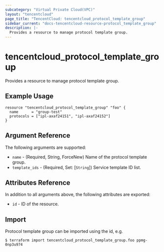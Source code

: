 ```yaml
---
subcategory: "Virtual Private Cloud(VPC)"
layout: "tencentcloud"
page_title: "TencentCloud: tencentcloud_protocol_template_group"
sidebar_current: "docs-tencentcloud-resource-protocol_template_group"
description: |-
  Provides a resource to manage protocol template group.
---
```


# tencentcloud_protocol_template_group

Provides a resource to manage protocol template group.

## Example Usage

```hcl
resource "tencentcloud_protocol_template_group" "foo" {
  name      = "group-test"
  protocols = ["ipl-axaf24151", "ipl-axaf24152"]
}
```

## Argument Reference

The following arguments are supported:

* `name` - (Required, String, ForceNew) Name of the protocol template group.
* `template_ids` - (Required, Set: [`String`]) Service template ID list.

## Attributes Reference

In addition to all arguments above, the following attributes are exported:

* `id` - ID of the resource.



## Import

Protocol template group can be imported using the id, e.g.

```
$ terraform import tencentcloud_protocol_template_group.foo ppmg-0np3u974
```

